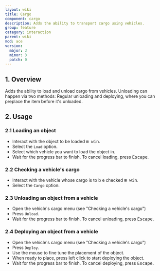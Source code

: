 ```yaml
---
layout: wiki
title: Cargo
component: cargo
description: Adds the ability to transport cargo using vehicles.
group: feature
category: interaction
parent: wiki
mod: ace
version:
  major: 3
  minor: 3
  patch: 0
---
```


## 1. Overview
Adds the ability to load and unload cargo from vehicles. Unloading can happen via two methods: Regular unloading and deploying, where you can preplace the item before it's unloaded.

## 2. Usage

### 2.1 Loading an object
- Interact with the object to be loaded <kbd>⊞ win</kbd>.
- Select the `Load` option.
- Select which vehicle you want to load the object in.
- Wait for the progress bar to finish. To cancel loading, press <kbd>Escape</kbd>.

### 2.2 Checking a vehicle's cargo
- Interact with the vehicle whose cargo is to b e checked <kbd>⊞ win</kbd>.
- Select the `Cargo` option.

### 2.3 Unloading an object from a vehicle
- Open the vehicle's cargo menu (see "Checking a vehicle's cargo")
- Press `Unload`.
- Wait for the progress bar to finish. To cancel unloading, press <kbd>Escape</kbd>.

### 2.4 Deploying an object from a vehicle
- Open the vehicle's cargo menu (see "Checking a vehicle's cargo")
- Press `Deploy`.
- Use the mouse to fine tune the placement of the object.
- When ready to place, press left click to start deploying the object.
- Wait for the progress bar to finish. To cancel deploying, press <kbd>Escape</kbd>.
